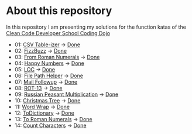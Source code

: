 # About this repository

In this repository I am presenting my solutions for the function katas of the [Clean Code Developer School Coding Dojo](https://ccd-school.de/coding-dojo/ "Coding Dojo")

+ 01: [CSV Table-izer](https://ccd-school.de/en/coding-dojo/function-katas/csv-table-izer/ "CSV Table-izer") -> [Done](/01_CsvTable-izer/ "Project Folder")
+ 02: [FizzBuzz](https://ccd-school.de/en/coding-dojo/function-katas/fizzbuzz/ "FizzBuzz") -> [Done](/02_FizzBuzz/ "Project Folder")
+ 03: [From Roman Numerals](https://ccd-school.de/en/coding-dojo/function-katas/from-roman-numerals/ "From Roman Numerals") -> [Done](/03_FromRomanNumerals/ "Project Folder")
+ 04: [Happy Numbers](https://ccd-school.de/en/coding-dojo/function-katas/happy-numbers/ "Happy Numbers") -> [Done](/04_HappyNumbers/ "Project Folder")
+ 05: [LOC](https://ccd-school.de/en/coding-dojo/function-katas/loc/ "LOC") -> [Done](/05_Loc/ "Project Folder")
+ 06: [File Path Helper](https://ccd-school.de/en/coding-dojo/function-katas/file-path-helper/ "File Path Helper") -> [Done](/06_FilePathHelper/ "Project Folder")
+ 07: [Mail Followup](https://ccd-school.de/en/coding-dojo/function-katas/mail-followup/ "Mail Followup") -> [Done](/07_MailFollowup/ "Project Folder")
+ 08: [ROT-13](https://ccd-school.de/en/coding-dojo/function-katas/rot-13/ "ROT-13") -> [Done](/08_Rot13/ "Project Folder")
+ 09: [Russian Peasant Multiplication](https://ccd-school.de/en/coding-dojo/function-katas/russian-peasant-multiplication/ "Russian Peasant Multiplication") -> [Done](/09_RussianPeasantMultiplication/ "Project Folder")
+ 10: [Christmas Tree](https://ccd-school.de/en/coding-dojo/function-katas/christmas-tree/ "Christmas Tree") -> [Done](/10_ChristmasTree/ "Project Folder")
+ 11: [Word Wrap](https://ccd-school.de/coding-dojo/function-katas/textumbruch/ "Word Wrap") -> [Done](/11_WordWrap/ "Project Folder")
+ 12: [ToDictionary](https://ccd-school.de/en/coding-dojo/function-katas/todictionary/ "ToDictionary") -> [Done](/12_ToDictionary/ "Project Folder")
+ 13: [To Roman Numerals](https://ccd-school.de/en/coding-dojo/function-katas/to-roman-numerals/ "To Roman Numerals") -> [Done](/13_ToRomanNumerals/ "Project Folder")
+ 14: [Count Characters](https://ccd-school.de/en/coding-dojo/function-katas/count-characters/ "Count Characters") -> [Done](/14_CountCharacters/ "Project Folder")